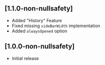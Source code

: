 ## [1.1.0-non-nullsafety]
* Added "History" Feature
* Fixed missing `sideBarWidth` implementation
* Added `alwaysOpened` option

## [1.0.0-non-nullsafety] 

* Initial release
